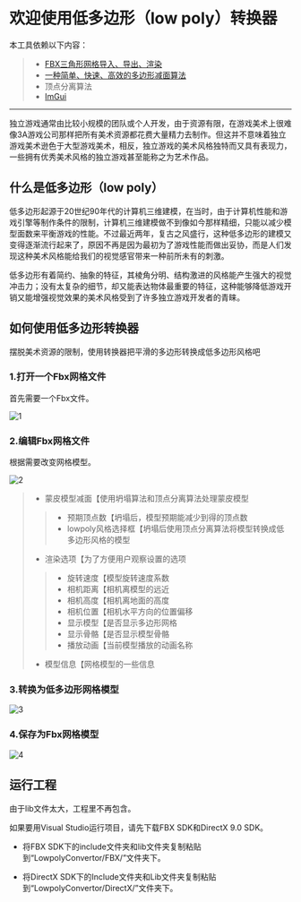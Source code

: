# 欢迎使用低多边形（low poly）转换器

本工具依赖以下内容：

> * [FBX三角形网格导入、导出、渲染](http://usa.autodesk.com/adsk/servlet/pc/item?siteID=123112&id=10775847)
> * [一种简单、快速、高效的多边形减面算法](http://dev.gameres.com/Program/Visual/3D/PolygonReduction.pdf)
> * 顶点分离算法
> * [ImGui](https://github.com/ocornut/imgui)

------

独立游戏通常由比较小规模的团队或个人开发，由于资源有限，在游戏美术上很难像3A游戏公司那样把所有美术资源都花费大量精力去制作。但这并不意味着独立游戏美术逊色于大型游戏美术，相反，独立游戏的美术风格独特而又具有表现力，一些拥有优秀美术风格的独立游戏甚至能称之为艺术作品。

## 什么是低多边形（low poly）

低多边形起源于20世纪90年代的计算机三维建模，在当时，由于计算机性能和游戏引擎等制作条件的限制，计算机三维建模做不到像如今那样精细，只能以减少模型面数来平衡游戏的性能。不过最近两年，复古之风盛行，这种低多边形的建模又变得逐渐流行起来了，原因不再是因为最初为了游戏性能而做出妥协，而是人们发现这种美术风格能给我们的视觉感官带来一种前所未有的刺激。

低多边形有着简约、抽象的特征，其棱角分明、结构激进的风格能产生强大的视觉冲击力；没有太复杂的细节，却又能表达物体最重要的特征，这种能够降低游戏开销又能增强视觉效果的美术风格受到了许多独立游戏开发者的青睐。

## 如何使用低多边形转换器

摆脱美术资源的限制，使用转换器把平滑的多边形转换成低多边形风格吧

### 1.打开一个Fbx网格文件

首先需要一个Fbx文件。

![1](https://github.com/zd304/lowpolyconverter/blob/master/ReadMe/1.png)

### 2.编辑Fbx网格文件

根据需要改变网格模型。

![2](https://github.com/zd304/lowpolyconverter/blob/master/ReadMe/2.png)

> * 蒙皮模型减面【使用坍塌算法和顶点分离算法处理蒙皮模型
>> * 预期顶点数【坍塌后，模型预期能减少到得的顶点数
>> * lowpoly风格选择框【坍塌后使用顶点分离算法将模型转换成低多边形风格的模型
> * 渲染选项【为了方便用户观察设置的选项
>> * 旋转速度【模型旋转速度系数
>> * 相机距离【相机离模型的远近
>> * 相机高度【相机离地面的高度
>> * 相机位置【相机水平方向的位置偏移
>> * 显示模型【是否显示多边形网格
>> * 显示骨骼【是否显示模型骨骼
>> * 播放动画【当前模型播放的动画名称
> * 模型信息【网格模型的一些信息

### 3.转换为低多边形网格模型

![3](https://github.com/zd304/lowpolyconverter/blob/master/ReadMe/3.png)

### 4.保存为Fbx网格模型

![4](https://github.com/zd304/lowpolyconverter/blob/master/ReadMe/4.png)

## 运行工程

由于lib文件太大，工程里不再包含。

如果要用Visual Studio运行项目，请先下载FBX SDK和DirectX 9.0 SDK。

* 将FBX SDK下的include文件夹和lib文件夹复制粘贴到“LowpolyConvertor/FBX/”文件夹下。

* 将DirectX SDK下的Include文件夹和Lib文件夹复制粘贴到“LowpolyConvertor/DirectX/”文件夹下。